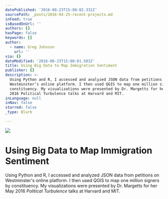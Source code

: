 ```yaml
---
datePublished: '2016-08-23T15:08:02.331Z'
sourcePath: _posts/2016-04-25-recent-projects.md
inFeed: true
isBasedOnUrl: ''
authors: []
hasPage: false
keywords: []
author:
  - name: Greg Johnson
    url: ''
via: {}
dateModified: '2016-08-23T15:08:01.583Z'
title: Using Big Data to Map Immigration Sentiment
publisher: {}
description: >-
  Using Python and R, I accessed and analyzed JSON data from petitions on
  Westminster’s online platform. I then used QGIS to map one million signers by
  constituency. My visualizations were presented by Dr. Margetts for her May
  2016 Political Turbulence talks at Harvard and MIT.
inLanguage: null
inNav: false
starred: false
_type: Blurb

---
```

![](https://s3-us-west-2.amazonaws.com/the-grid-img/p/dbf4d1c2231dea3bc463f262bf9f11b5ab9c6b92.png)

# Using Big Data to Map Immigration Sentiment

Using Python and R, I accessed and analyzed JSON data from petitions on Westminster's online platform. I then used QGIS to map one million signers by constituency. My visualizations were presented by Dr. Margetts for her May 2016 _Political Turbulence_ talks at Harvard and MIT.